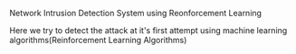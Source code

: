 Network Intrusion Detection System using Reonforcement Learning

Here we try to detect the attack at it's first attempt using machine learning algorithms(Reinforcement Learning Algorithms)
